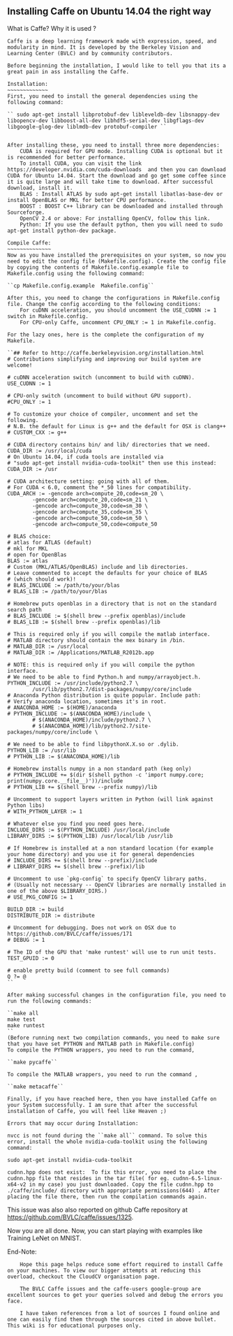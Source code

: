 Installing Caffe on Ubuntu 14.04 the right way
-----------------------------------------------

What is Caffe? Why it is used ?
~~~~~~~~~~~~~~~~~~~~~~~~~~~~~~~
Caffe is a deep learning framework made with expression, speed, and modularity in mind. It is developed by the Berkeley Vision and Learning Center (BVLC) and by community contributors.

Before beginning the installation, I would like to tell you that its a great pain in ass installing the Caffe. 

Installation: 
~~~~~~~~~~~~~
First, you need to install the general dependencies using the following command:

`` sudo apt-get install libprotobuf-dev libleveldb-dev libsnappy-dev libopencv-dev libboost-all-dev libhdf5-serial-dev libgflags-dev libgoogle-glog-dev liblmdb-dev protobuf-compiler ``


After installing these, you need to install three more dependencies:
    CUDA is required for GPU mode. Installing CUDA is optional but it is recommended for better performance. 
    To install CUDA, you can visit the link https://developer.nvidia.com/cuda-downloads  and then you can download CUDA for Ubuntu 14.04. Start the download and go get some coffee since it is quite large and will take time to download. After successful download, install it. 
    BLAS : Install ATLAS by sudo apt-get install libatlas-base-dev or install OpenBLAS or MKL for better CPU performance.
    BOOST : BOOST C++ library can be downloaded and installed through Sourceforge.
    OpenCV 2.4 or above: For installing OpenCV, follow this link.  
    Python: If you use the default python, then you will need to sudo apt-get install python-dev package.

Compile Caffe:
~~~~~~~~~~~~~~
Now as you have installed the prerequisites on your system, so now you need to edit the config file (Makefile.config). Create the config file by copying the contents of Makefile.config.example file to Makefile.config using the following command:

``cp Makefile.config.example  Makefile.config``

After this, you need to change the configurations in Makefile.config file. Change the config according to the following conditions:
    For cuDNN acceleration, you should uncomment the USE_CUDNN := 1 switch in Makefile.config.
    For CPU-only Caffe, uncomment CPU_ONLY := 1 in Makefile.config.

For the lazy ones, here is the complete the configuration of my Makefile.

``## Refer to http://caffe.berkeleyvision.org/installation.html
# Contributions simplifying and improving our build system are welcome!

# cuDNN acceleration switch (uncomment to build with cuDNN).
USE_CUDNN := 1

# CPU-only switch (uncomment to build without GPU support).
#CPU_ONLY := 1

# To customize your choice of compiler, uncomment and set the following.
# N.B. the default for Linux is g++ and the default for OSX is clang++
# CUSTOM_CXX := g++

# CUDA directory contains bin/ and lib/ directories that we need.
CUDA_DIR := /usr/local/cuda
# On Ubuntu 14.04, if cuda tools are installed via
# "sudo apt-get install nvidia-cuda-toolkit" then use this instead:
CUDA_DIR := /usr

# CUDA architecture setting: going with all of them.
# For CUDA < 6.0, comment the *_50 lines for compatibility.
CUDA_ARCH := -gencode arch=compute_20,code=sm_20 \
		-gencode arch=compute_20,code=sm_21 \
		-gencode arch=compute_30,code=sm_30 \
		-gencode arch=compute_35,code=sm_35 \
		-gencode arch=compute_50,code=sm_50 \
		-gencode arch=compute_50,code=compute_50

# BLAS choice:
# atlas for ATLAS (default)
# mkl for MKL
# open for OpenBlas
BLAS := atlas
# Custom (MKL/ATLAS/OpenBLAS) include and lib directories.
# Leave commented to accept the defaults for your choice of BLAS
# (which should work)!
# BLAS_INCLUDE := /path/to/your/blas
# BLAS_LIB := /path/to/your/blas

# Homebrew puts openblas in a directory that is not on the standard search path
# BLAS_INCLUDE := $(shell brew --prefix openblas)/include
# BLAS_LIB := $(shell brew --prefix openblas)/lib

# This is required only if you will compile the matlab interface.
# MATLAB directory should contain the mex binary in /bin.
# MATLAB_DIR := /usr/local
# MATLAB_DIR := /Applications/MATLAB_R2012b.app

# NOTE: this is required only if you will compile the python interface.
# We need to be able to find Python.h and numpy/arrayobject.h.
PYTHON_INCLUDE := /usr/include/python2.7 \
		/usr/lib/python2.7/dist-packages/numpy/core/include
# Anaconda Python distribution is quite popular. Include path:
# Verify anaconda location, sometimes it's in root.
# ANACONDA_HOME := $(HOME)/anaconda
# PYTHON_INCLUDE := $(ANACONDA_HOME)/include \
		# $(ANACONDA_HOME)/include/python2.7 \
		# $(ANACONDA_HOME)/lib/python2.7/site-packages/numpy/core/include \

# We need to be able to find libpythonX.X.so or .dylib.
PYTHON_LIB := /usr/lib
# PYTHON_LIB := $(ANACONDA_HOME)/lib

# Homebrew installs numpy in a non standard path (keg only)
# PYTHON_INCLUDE += $(dir $(shell python -c 'import numpy.core; print(numpy.core.__file__)'))/include
# PYTHON_LIB += $(shell brew --prefix numpy)/lib

# Uncomment to support layers written in Python (will link against Python libs)
# WITH_PYTHON_LAYER := 1

# Whatever else you find you need goes here.
INCLUDE_DIRS := $(PYTHON_INCLUDE) /usr/local/include
LIBRARY_DIRS := $(PYTHON_LIB) /usr/local/lib /usr/lib

# If Homebrew is installed at a non standard location (for example your home directory) and you use it for general dependencies
# INCLUDE_DIRS += $(shell brew --prefix)/include
# LIBRARY_DIRS += $(shell brew --prefix)/lib

# Uncomment to use `pkg-config` to specify OpenCV library paths.
# (Usually not necessary -- OpenCV libraries are normally installed in one of the above $LIBRARY_DIRS.)
# USE_PKG_CONFIG := 1

BUILD_DIR := build
DISTRIBUTE_DIR := distribute

# Uncomment for debugging. Does not work on OSX due to https://github.com/BVLC/caffe/issues/171
# DEBUG := 1

# The ID of the GPU that 'make runtest' will use to run unit tests.
TEST_GPUID := 0

# enable pretty build (comment to see full commands)
Q ?= @
``

After making successful changes in the configuration file, you need to run the following commands:

``make all
make test
make runtest
``
(Before running next two compilation commands, you need to make sure that you have set PYTHON and MATLAB path in Makefile.config)
To compile the PYTHON wrappers, you need to run the command,

``make pycaffe``

To compile the MATLAB wrappers, you need to run the command ,

``make metacaffe``

Finally, if you have reached here, then you have installed Caffe on your System successfully. I am sure that after the successful installation of Caffe, you will feel like Heaven ;)    

Errors that may occur during Installation: 
~~~~~~~~~~~~~~~~~~~~~~~~~~~~~~~~~~~~~~~~~~
    nvcc is not found during the ``make all`` command. To solve this error, install the whole nvidia-cuda-toolkit using the following command:
``sudo apt-get install nvidia-cuda-toolkit``

    cudnn.hpp does not exist:  To fix this error, you need to place the cudnn.hpp file that resides in the tar file( for eg. cudnn-6.5-linux-x64-v2 in my case) you just downloaded. Copy the file cudnn.hpp to ./caffe/include/ directory with appropriate permissions(644) . After placing the file there, then run the compilation commands again.
This issue was also also reported on github Caffe repository at https://github.com/BVLC/caffe/issues/1325. 

Now you are all done. Now, you can start playing with examples like Training LeNet on MNIST. 

End-Note:
~~~~~~~~~
    Hope this page helps reduce some effort required to install Caffe on your machines. To view our bigger attempts at reducing this overload, checkout the CloudCV organisation page.

    The BVLC Caffe issues and the caffe-users google-group are excellent sources to get your queries solved and debug the errors you face.

    I have taken references from a lot of sources I found online and one can easily find them through the sources cited in above bullet. This wiki is for educational purposes only.
